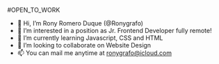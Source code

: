 #OPEN_TO_WORK

- 👋 Hi, I’m Rony Romero Duque (@Ronygrafo)
- 👀 I’m interested in a position as Jr. Frontend Developer fully remote!
- 🌱 I’m currently learning Javascript, CSS and HTML
- 💞️ I’m looking to collaborate on Website Design
- 📫 You can mail me anytime at ronygrafo@icloud.com
